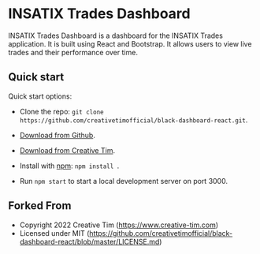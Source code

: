 # INSATIX Trades Dashboard

INSATIX Trades Dashboard is a dashboard for the INSATIX Trades application. It is built using React and Bootstrap. It allows users to view live trades and their performance over time.


## Quick start
Quick start options:

- Clone the repo: `git clone https://github.com/creativetimofficial/black-dashboard-react.git`.
- [Download from Github](https://github.com/creativetimofficial/black-dashboard-react/archive/master.zip).
- [Download from Creative Tim](https://www.creative-tim.com/product/black-dashboard-react).

- Install with [npm](https://www.npmjs.com/): `npm install `.

- Run `npm start` to start a local development server on port 3000.


## Forked From

- Copyright 2022 Creative Tim (https://www.creative-tim.com)
- Licensed under MIT (https://github.com/creativetimofficial/black-dashboard-react/blob/master/LICENSE.md)

